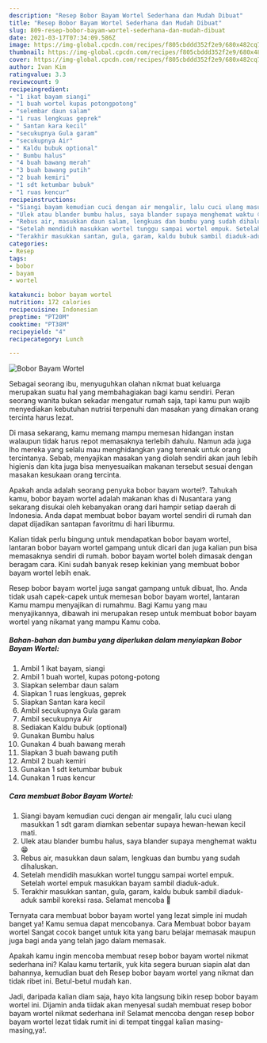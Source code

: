 ```yaml
---
description: "Resep Bobor Bayam Wortel Sederhana dan Mudah Dibuat"
title: "Resep Bobor Bayam Wortel Sederhana dan Mudah Dibuat"
slug: 809-resep-bobor-bayam-wortel-sederhana-dan-mudah-dibuat
date: 2021-03-17T07:34:09.586Z
image: https://img-global.cpcdn.com/recipes/f805cbddd352f2e9/680x482cq70/bobor-bayam-wortel-foto-resep-utama.jpg
thumbnail: https://img-global.cpcdn.com/recipes/f805cbddd352f2e9/680x482cq70/bobor-bayam-wortel-foto-resep-utama.jpg
cover: https://img-global.cpcdn.com/recipes/f805cbddd352f2e9/680x482cq70/bobor-bayam-wortel-foto-resep-utama.jpg
author: Ivan Kim
ratingvalue: 3.3
reviewcount: 9
recipeingredient:
- "1 ikat bayam siangi"
- "1 buah wortel kupas potongpotong"
- "selembar daun salam"
- "1 ruas lengkuas geprek"
- " Santan kara kecil"
- "secukupnya Gula garam"
- "secukupnya Air"
- " Kaldu bubuk optional"
- " Bumbu halus"
- "4 buah bawang merah"
- "3 buah bawang putih"
- "2 buah kemiri"
- "1 sdt ketumbar bubuk"
- "1 ruas kencur"
recipeinstructions:
- "Siangi bayam kemudian cuci dengan air mengalir, lalu cuci ulang masukkan 1 sdt garam diamkan sebentar supaya hewan-hewan kecil mati."
- "Ulek atau blander bumbu halus, saya blander supaya menghemat waktu 😁"
- "Rebus air, masukkan daun salam, lengkuas dan bumbu yang sudah dihaluskan."
- "Setelah mendidih masukkan wortel tunggu sampai wortel empuk. Setelah wortel empuk masukkan bayam sambil diaduk-aduk."
- "Terakhir masukkan santan, gula, garam, kaldu bubuk sambil diaduk-aduk sambil koreksi rasa. Selamat mencoba 🥰"
categories:
- Resep
tags:
- bobor
- bayam
- wortel

katakunci: bobor bayam wortel 
nutrition: 172 calories
recipecuisine: Indonesian
preptime: "PT20M"
cooktime: "PT38M"
recipeyield: "4"
recipecategory: Lunch

---
```



![Bobor Bayam Wortel](https://img-global.cpcdn.com/recipes/f805cbddd352f2e9/680x482cq70/bobor-bayam-wortel-foto-resep-utama.jpg)

Sebagai seorang ibu, menyuguhkan olahan nikmat buat keluarga merupakan suatu hal yang membahagiakan bagi kamu sendiri. Peran seorang  wanita bukan sekadar mengatur rumah saja, tapi kamu pun wajib menyediakan kebutuhan nutrisi terpenuhi dan masakan yang dimakan orang tercinta harus lezat.

Di masa  sekarang, kamu memang mampu memesan hidangan instan walaupun tidak harus repot memasaknya terlebih dahulu. Namun ada juga lho mereka yang selalu mau menghidangkan yang terenak untuk orang tercintanya. Sebab, menyajikan masakan yang diolah sendiri akan jauh lebih higienis dan kita juga bisa menyesuaikan makanan tersebut sesuai dengan masakan kesukaan orang tercinta. 



Apakah anda adalah seorang penyuka bobor bayam wortel?. Tahukah kamu, bobor bayam wortel adalah makanan khas di Nusantara yang sekarang disukai oleh kebanyakan orang dari hampir setiap daerah di Indonesia. Anda dapat membuat bobor bayam wortel sendiri di rumah dan dapat dijadikan santapan favoritmu di hari liburmu.

Kalian tidak perlu bingung untuk mendapatkan bobor bayam wortel, lantaran bobor bayam wortel gampang untuk dicari dan juga kalian pun bisa memasaknya sendiri di rumah. bobor bayam wortel boleh dimasak dengan beragam cara. Kini sudah banyak resep kekinian yang membuat bobor bayam wortel lebih enak.

Resep bobor bayam wortel juga sangat gampang untuk dibuat, lho. Anda tidak usah capek-capek untuk memesan bobor bayam wortel, lantaran Kamu mampu menyajikan di rumahmu. Bagi Kamu yang mau menyajikannya, dibawah ini merupakan resep untuk membuat bobor bayam wortel yang nikamat yang mampu Kamu coba.

<!--inarticleads1-->

##### Bahan-bahan dan bumbu yang diperlukan dalam menyiapkan Bobor Bayam Wortel:

1. Ambil 1 ikat bayam, siangi
1. Ambil 1 buah wortel, kupas potong-potong
1. Siapkan selembar daun salam
1. Siapkan 1 ruas lengkuas, geprek
1. Siapkan  Santan kara kecil
1. Ambil secukupnya Gula garam
1. Ambil secukupnya Air
1. Sediakan  Kaldu bubuk (optional)
1. Gunakan  Bumbu halus
1. Gunakan 4 buah bawang merah
1. Siapkan 3 buah bawang putih
1. Ambil 2 buah kemiri
1. Gunakan 1 sdt ketumbar bubuk
1. Gunakan 1 ruas kencur




<!--inarticleads2-->

##### Cara membuat Bobor Bayam Wortel:

1. Siangi bayam kemudian cuci dengan air mengalir, lalu cuci ulang masukkan 1 sdt garam diamkan sebentar supaya hewan-hewan kecil mati.
1. Ulek atau blander bumbu halus, saya blander supaya menghemat waktu 😁
1. Rebus air, masukkan daun salam, lengkuas dan bumbu yang sudah dihaluskan.
1. Setelah mendidih masukkan wortel tunggu sampai wortel empuk. Setelah wortel empuk masukkan bayam sambil diaduk-aduk.
1. Terakhir masukkan santan, gula, garam, kaldu bubuk sambil diaduk-aduk sambil koreksi rasa. Selamat mencoba 🥰




Ternyata cara membuat bobor bayam wortel yang lezat simple ini mudah banget ya! Kamu semua dapat mencobanya. Cara Membuat bobor bayam wortel Sangat cocok banget untuk kita yang baru belajar memasak maupun juga bagi anda yang telah jago dalam memasak.

Apakah kamu ingin mencoba membuat resep bobor bayam wortel nikmat sederhana ini? Kalau kamu tertarik, yuk kita segera buruan siapin alat dan bahannya, kemudian buat deh Resep bobor bayam wortel yang nikmat dan tidak ribet ini. Betul-betul mudah kan. 

Jadi, daripada kalian diam saja, hayo kita langsung bikin resep bobor bayam wortel ini. Dijamin anda tiidak akan menyesal sudah membuat resep bobor bayam wortel nikmat sederhana ini! Selamat mencoba dengan resep bobor bayam wortel lezat tidak rumit ini di tempat tinggal kalian masing-masing,ya!.

